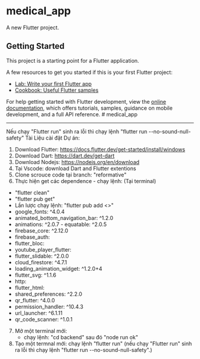 # medical_app

A new Flutter project.

## Getting Started

This project is a starting point for a Flutter application.

A few resources to get you started if this is your first Flutter project:

- [Lab: Write your first Flutter app](https://docs.flutter.dev/get-started/codelab)
- [Cookbook: Useful Flutter samples](https://docs.flutter.dev/cookbook)

For help getting started with Flutter development, view the
[online documentation](https://docs.flutter.dev/), which offers tutorials,
samples, guidance on mobile development, and a full API reference.
#   m e d i c a l _ a p p 
 
 

---

Nếu chạy "Flutter run" sinh ra lỗi thì chạy lệnh "flutter run --no-sound-null-safety"
Tài Liệu cài đặt Dự án:

1.  Download Flutter: https://docs.flutter.dev/get-started/install/windows
2.  Download Dart: https://dart.dev/get-dart
3.  Download Nodejs: https://nodejs.org/en/download
4.  Tại Vscode: download Dart and Flutter extentions
5.  Clone scrouce code tại branch: "reformative"
6.  Thực hiện get các dependence - chạy lệnh: (Tại terminal)

- "flutter clean"
- "flutter pub get"
- Lần lược chạy lệnh: "flutter pub add <>"
- google_fonts: ^4.0.4
- animated_bottom_navigation_bar: ^1.2.0
- animations: ^2.0.7 - equatable: ^2.0.5
- firebase_core: ^2.12.0
- firebase_auth:
- flutter_bloc:
- youtube_player_flutter:
- flutter_slidable: ^2.0.0
- cloud_firestore: ^4.7.1
- loading_animation_widget: ^1.2.0+4
- flutter_svg: ^1.1.6
- http:
- flutter_html:
- shared_preferences: ^2.2.0
- qr_flutter: ^4.0.0
- permission_handler: ^10.4.3
- url_launcher: ^6.1.11
- qr_code_scanner: ^1.0.1

7.  Mở một terminal mới:
    - chạy lệnh: "cd backend" sau đó "node run ok"
8.  Tạo một termnal mới: chạy lệnh "flutter run"
    (nếu chạy "Flutter run" sinh ra lỗi thì chạy lệnh "flutter run --no-sound-null-safety".)
